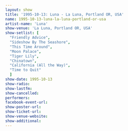 ```yaml
---
layout: show
title: '1995-10-13: Luna - La Luna, Portland OR, USA'
name: 1995-10-13-luna-la-luna-portland-or-usa
artist-name: 'Luna'
show-venue: 'La Luna, Portland OR, USA'
show-setlist: [
  "Friendly Advice",
  "Sideshow By The Seashore",
  "This Time Around",
  "Moon Palace",
  "Tiger Lily",
  "Chinatown",
  "California (All the Way)",
  "Time to Quit"
  ]
show-date: 1995-10-13
show-radio: 
show-lastfm: 
show-cancelled: 
performers: 
facebook-event-url: 
show-poster-url: 
show-ticket-url: 
show-venue-website: 
show-additional: 
---
```


